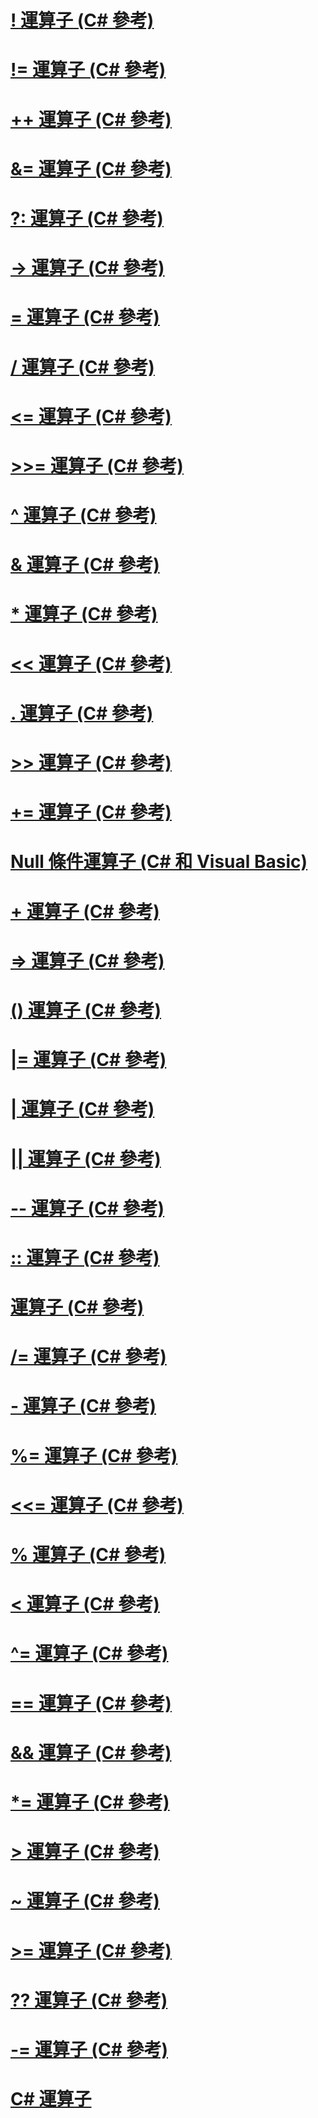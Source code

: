 # [! 運算子 (C# 參考)](logical-negation-operator.md)
# [!= 運算子 (C# 參考)](not-equal-operator.md)
# [++ 運算子 (C# 參考)](increment-operator.md)
# [&= 運算子 (C# 參考)](and-assignment-operator.md)
# [?: 運算子 (C# 參考)](conditional-operator.md)
# [-> 運算子 (C# 參考)](dereference-operator.md)
# [= 運算子 (C# 參考)](assignment-operator.md)
# [/ 運算子 (C# 參考)](division-operator.md)
# [<= 運算子 (C# 參考)](less-than-equal-operator.md)
# [>>= 運算子 (C# 參考)](right-shift-assignment-operator.md)
# [^ 運算子 (C# 參考)](xor-operator.md)
# [& 運算子 (C# 參考)](and-operator.md)
# [* 運算子 (C# 參考)](multiplication-operator.md)
# [<< 運算子 (C# 參考)](left-shift-operator.md)
# [. 運算子 (C# 參考)](member-access-operator.md)
# [>> 運算子 (C# 參考)](right-shift-operator.md)
# [+= 運算子 (C# 參考)](addition-assignment-operator.md)
# [Null 條件運算子 (C# 和 Visual Basic)](null-conditional-operators.md)
# [+ 運算子 (C# 參考)](addition-operator.md)
# [=> 運算子 (C# 參考)](lambda-operator.md)
# [() 運算子 (C# 參考)](invocation-operator.md)
# [|= 運算子 (C# 參考)](or-assignment-operator.md)
# [| 運算子 (C# 參考)](or-operator.md)
# [|| 運算子 (C# 參考)](conditional-or-operator.md)
# [-- 運算子 (C# 參考)](decrement-operator.md)
# [:: 運算子 (C# 參考)](namespace-alias-qualifer.md)
# [運算子 (C# 參考)](index-operator.md)
# [/= 運算子 (C# 參考)](subtraction-assignment-operator.md)
# [- 運算子 (C# 參考)](subtraction-operator.md)
# [%= 運算子 (C# 參考)](modulus-assignment-operator.md)
# [<<= 運算子 (C# 參考)](left-shift-assignment-operator.md)
# [% 運算子 (C# 參考)](modulus-operator.md)
# [< 運算子 (C# 參考)](less-than-operator.md)
# [^= 運算子 (C# 參考)](xor-assignment-operator.md)
# [== 運算子 (C# 參考)](equality-comparison-operator.md)
# [&& 運算子 (C# 參考)](conditional-and-operator.md)
# [*= 運算子 (C# 參考)](multiplication-assignment-operator.md)
# [> 運算子 (C# 參考)](greater-than-operator.md)
# [~ 運算子 (C# 參考)](bitwise-complement-operator.md)
# [>= 運算子 (C# 參考)](greater-than-equal-operator.md)
# [?? 運算子 (C# 參考)](null-conditional-operator.md)
# [-= 運算子 (C# 參考)](subtraction-assignment-operator-1.md)
# [C# 運算子](index.md)
